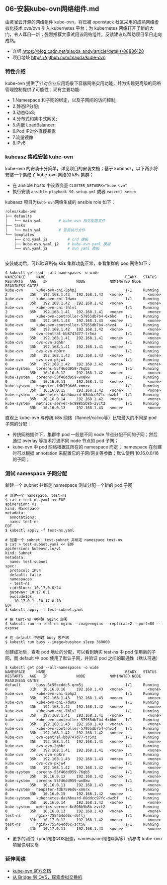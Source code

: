 ## 06-安装kube-ovn网络组件.md

由灵雀云开源的网络组件 kube-ovn，将已被 openstack 社区采用的成熟网络虚拟化技术 ovs/ovn 引入 kubernetes 平台；为 kubernetes 网络打开了新的大门，令人耳目一新；强烈推荐大家试用该网络组件，反馈建议以帮助项目早日走向成熟。

- 介绍 https://blog.csdn.net/alauda_andy/article/details/88886128
- 项目地址 https://github.com/alauda/kube-ovn

### 特性介绍

kube-ovn 提供了针对企业应用场景下容器网络实用功能，并为实现更高级的网络管理控制提供了可能性；现有主要功能:

- 1.Namespace 和子网的绑定，以及子网间的访问控制;
- 2.静态IP分配;
- 3.动态QoS;
- 4.分布式和集中式网关;
- 5.内嵌 LoadBalancer;
- 6.Pod IP对外直接暴露
- 7.流量镜像
- 8.IPv6

### kubeasz 集成安装 kube-ovn

kube-ovn 的安装十分简单，详见项目的安装文档；基于 kubeasz，以下两步将安装一个集成了 kube-ovn 网络的 k8s 集群；

- 在 ansible hosts 中设置变量 `CLUSTER_NETWORK="kube-ovn"`
- 执行安装 `ansible-playbook 90.setup.yml` 或者 `easzctl setup`

kubeasz 项目为`kube-ovn`网络生成的 ansible role 如下：

``` bash
roles/kube-ovn
├── defaults
│   └── main.yml		# kube-ovn 相关配置文件
├── tasks
│   └── main.yml		# 安装执行文件
└── templates
    ├── crd.yaml.j2	        # crd 模板
    ├── kube-ovn.yaml.j2	# kube-ovn yaml 模板
    └── ovn.yaml.j2		    # ovn yaml 模板
    
```

安装成功后，可以验证所有 k8s 集群功能正常，查看集群的 pod 网络如下：

```
$ kubectl get pod --all-namespaces -o wide
NAMESPACE     NAME                                    READY   STATUS    RESTARTS   AGE   IP             NODE           NOMINATED NODE   READINESS GATES
kube-ovn      kube-ovn-cni-5php2                      1/1     Running   2          35h   192.168.1.43   192.168.1.43   <none>           <none>
kube-ovn      kube-ovn-cni-7dwmx                      1/1     Running   2          35h   192.168.1.42   192.168.1.42   <none>           <none>
kube-ovn      kube-ovn-cni-lhlvl                      1/1     Running   2          35h   192.168.1.41   192.168.1.41   <none>           <none>
kube-ovn      kube-ovn-controller-57955db7b4-6x6hd    1/1     Running   0          35h   192.168.1.43   192.168.1.43   <none>           <none>
kube-ovn      kube-ovn-controller-57955db7b4-chvz4    1/1     Running   0          35h   192.168.1.42   192.168.1.42   <none>           <none>
kube-ovn      ovn-central-bb8747d77-tr5nz             1/1     Running   0          35h   192.168.1.41   192.168.1.41   <none>           <none>
kube-ovn      ovs-ovn-2qhhr                           1/1     Running   0          35h   192.168.1.41   192.168.1.41   <none>           <none>
kube-ovn      ovs-ovn-np8rn                           1/1     Running   0          35h   192.168.1.43   192.168.1.43   <none>           <none>
kube-ovn      ovs-ovn-pkjw4                           1/1     Running   0          35h   192.168.1.42   192.168.1.42   <none>           <none>
kube-system   coredns-55f46dd959-76qb5                1/1     Running   0          35h   10.16.0.12     192.168.1.42   <none>           <none>
kube-system   coredns-55f46dd959-wn8kw                1/1     Running   0          35h   10.16.0.11     192.168.1.43   <none>           <none>
kube-system   heapster-fdb7596d6-xmmrx                1/1     Running   0          35h   10.16.0.15     192.168.1.42   <none>           <none>
kube-system   kubernetes-dashboard-68ddcc97fc-dwzbf   1/1     Running   0          35h   10.16.0.14     192.168.1.42   <none>           <none>
kube-system   metrics-server-6c898b5b8b-zvct2         1/1     Running   0          35h   10.16.0.13     192.168.1.43   <none>           <none>
```

直观上 kube-ovn 与传统 k8s 网络（flannel/calico等）比较最大的不同是 pod 子网的分配：

- 传统网络插件下，集群中 pod 一般是不同 node 节点分配不同的子网；然后通过 overlay 等技术打通不同 node 节点的 pod 子网；
- kube-ovn 中 pod 网络根据其所在的 namespace 而定； namespace 在创建时可以根据 annotation 来配置它的子网/网关等参数；默认使用 10.16.0.0/16 的子网；

### 测试 namespace 子网分配

新建一个 subnet 并绑定 namespace 测试分配一个新的 pod 子网

```
# 创建一个 namespace: test-ns
$ cat > test-ns.yaml << EOF
apiVersion: v1
kind: Namespace
metadata:
  annotations:
  name: test-ns
EOF
$ kubectl apply -f test-ns.yaml

# 创建一个 subnet: test-subnet 并绑定 namespace test-ns
$ cat > test-subnet.yaml << EOF
apiVersion: kubeovn.io/v1
kind: Subnet
metadata:
  name: test-subnet
spec:
  protocol: IPv4
  default: false
  namespaces:
  - test-ns
  cidrBlock: 10.17.0.0/24
  gateway: 10.17.0.1
  excludeIps:
  - 10.17.0.1..10.17.0.10
EOF
$ kubectl apply -f test-subnet.yaml

# 在 test-ns 中创建 nginx 部署
$ kubectl run -n test-ns nginx --image=nginx --replicas=2 --port=80 --expose

# 在 default 中创建 busy 客户端
$ kubectl run busy --image=busybox sleep 360000
```

创建成功后，查看 pod 地址的分配，可以看到确实 test-ns 中 pod 使用新的子网，而 default 中 pod 使用了默认子网，并验证 pod 之间的联通性（默认可通）

```
$ kubectl get pod --all-namespaces -o wide
NAMESPACE     NAME                                    READY   STATUS    RESTARTS   AGE   IP             NODE           NOMINATED NODE   READINESS GATES
default       busy-6c55ccddc5-qrm5j                   1/1     Running   0          31h   10.16.0.16     192.168.1.43   <none>           <none>
kube-ovn      kube-ovn-cni-5php2                      1/1     Running   2          35h   192.168.1.43   192.168.1.43   <none>           <none>
kube-ovn      kube-ovn-cni-7dwmx                      1/1     Running   2          35h   192.168.1.42   192.168.1.42   <none>           <none>
kube-ovn      kube-ovn-cni-lhlvl                      1/1     Running   2          35h   192.168.1.41   192.168.1.41   <none>           <none>
kube-ovn      kube-ovn-controller-57955db7b4-6x6hd    1/1     Running   0          35h   192.168.1.43   192.168.1.43   <none>           <none>
kube-ovn      kube-ovn-controller-57955db7b4-chvz4    1/1     Running   0          35h   192.168.1.42   192.168.1.42   <none>           <none>
kube-ovn      ovn-central-bb8747d77-tr5nz             1/1     Running   0          35h   192.168.1.41   192.168.1.41   <none>           <none>
kube-ovn      ovs-ovn-2qhhr                           1/1     Running   0          35h   192.168.1.41   192.168.1.41   <none>           <none>
kube-ovn      ovs-ovn-np8rn                           1/1     Running   0          35h   192.168.1.43   192.168.1.43   <none>           <none>
kube-ovn      ovs-ovn-pkjw4                           1/1     Running   0          35h   192.168.1.42   192.168.1.42   <none>           <none>
kube-system   coredns-55f46dd959-76qb5                1/1     Running   0          35h   10.16.0.12     192.168.1.42   <none>           <none>
kube-system   coredns-55f46dd959-wn8kw                1/1     Running   0          35h   10.16.0.11     192.168.1.43   <none>           <none>
kube-system   heapster-fdb7596d6-xmmrx                1/1     Running   0          35h   10.16.0.15     192.168.1.42   <none>           <none>
kube-system   kubernetes-dashboard-68ddcc97fc-dwzbf   1/1     Running   0          35h   10.16.0.14     192.168.1.42   <none>           <none>
kube-system   metrics-server-6c898b5b8b-zvct2         1/1     Running   0          35h   10.16.0.13     192.168.1.43   <none>           <none>
test-ns       nginx-755464dd6c-s6flj                  1/1     Running   0          31h   10.17.0.12     192.168.1.42   <none>           <none>
test-ns       nginx-755464dd6c-zct56                  1/1     Running   0          31h   10.17.0.11     192.168.1.43   <none>           <none>
```

- 更多的测试（pod网络QOS限速，namespace网络隔离等）请参考 kube-ovn 项目说明文档

### 延伸阅读

- [kube-ovn 官方文档](https://github.com/alauda/kube-ovn/tree/master/docs)
- [从 Bridge 到 OVS，探索虚拟交换机](https://www.cnblogs.com/bakari/p/8097439.html)
